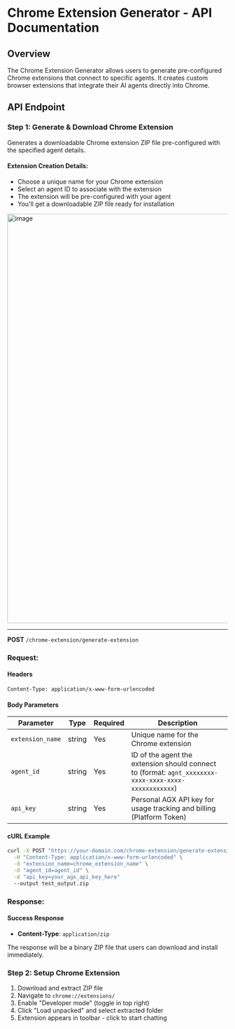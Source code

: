 # Chrome Extension Generator - API Documentation

## Overview
The Chrome Extension Generator allows users to generate pre-configured Chrome extensions that connect to specific agents.
It creates custom browser extensions that integrate their AI agents directly into Chrome.

## API Endpoint

### Step 1: Generate & Download Chrome Extension

Generates a downloadable Chrome extension ZIP file pre-configured with the specified agent details.

#### Extension Creation Details:
- Choose a unique name for your Chrome extension
- Select an agent ID to associate with the extension
- The extension will be pre-configured with your agent
- You'll get a downloadable ZIP file ready for installation

<img width="590" height="935" alt="image" src="https://github.com/user-attachments/assets/590b5d1d-f5db-4848-8613-01188f7461f0" />


-------------------------------------------------------------------

**POST** `/chrome-extension/generate-extension`

### Request:

#### Headers
```
Content-Type: application/x-www-form-urlencoded
```

#### Body Parameters
| Parameter | Type | Required | Description |
|-----------|------|----------|-------------|
| `extension_name` | string | Yes | Unique name for the Chrome extension |
| `agent_id` | string | Yes | ID of the agent the extension should connect to (format: `agnt_xxxxxxxx-xxxx-xxxx-xxxx-xxxxxxxxxxxx`) |
| `api_key` | string | Yes | Personal AGX API key for usage tracking and billing (Platform Token)|

#### cURL Example
```bash
curl -X POST "https://your-domain.com/chrome-extension/generate-extension" \
  -H "Content-Type: application/x-www-form-urlencoded" \
  -d "extension_name=chrome_extension_name" \
  -d "agent_id=agent_id" \
  -d "api_key=your_agx_api_key_here"
  --output test_output.zip
```

### Response:

#### Success Response
- **Content-Type**: `application/zip`

The response will be a binary ZIP file that users can download and install immediately.

### Step 2: Setup Chrome Extension

1. Download and extract ZIP file
2. Navigate to `chrome://extensions/`
3. Enable "Developer mode" (toggle in top right)
4. Click "Load unpacked" and select extracted folder
5. Extension appears in toolbar - click to start chatting

